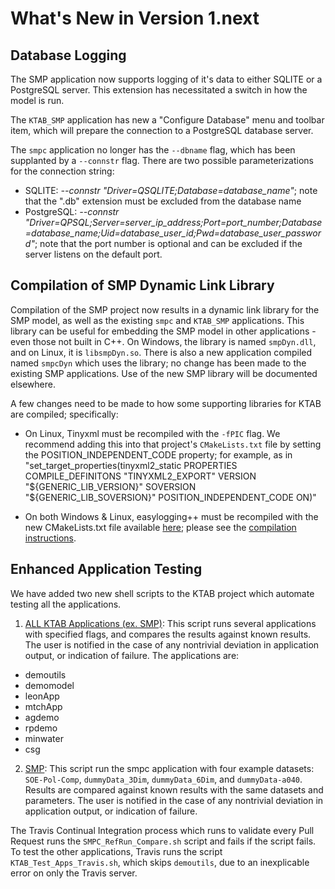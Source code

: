# What's New in Version 1.next


## Database Logging
The SMP application now supports logging of it's data to either SQLITE or a PostgreSQL server.  This extension has necessitated a switch in how the model is run.

The `KTAB_SMP` application has new a "Configure Database" menu and toolbar item, which will prepare the connection to a PostgreSQL database server.

The `smpc` application no longer has the `--dbname` flag, which has been supplanted by a `--connstr` flag. There are two possible parameterizations for the connection string:

- SQLITE: *--connstr "Driver=QSQLITE;Database=database_name"*; note that the ".db" extension must be excluded from the database name
- PostgreSQL: *--connstr "Driver=QPSQL;Server=server_ip_address;Port=port_number;Database=database_name;Uid=database_user_id;Pwd=database_user_password"*; note that the port number is optional and can be excluded if the server listens on the default port.


## Compilation of SMP Dynamic Link Library
Compilation of the SMP project now results in a dynamic link library for the SMP model, as well as the existing `smpc` and `KTAB_SMP` applications.  This library can be useful for embedding the SMP model in other applications - even those not built in C++.  On Windows, the library is named `smpDyn.dll`, and on Linux, it is `libsmpDyn.so`.  There is also a new application compiled named `smpcDyn` which uses the library; no change has been made to the existing SMP applications.  Use of the new SMP library will be documented elsewhere.

A few changes need to be made to how some supporting libraries for KTAB are compiled; specifically:

- On Linux, Tinyxml must be recompiled with the `-fPIC` flag.  We recommend adding this into that project's `CMakeLists.txt` file by setting the POSITION_INDEPENDENT_CODE property; for example, as in "set_target_properties(tinyxml2_static PROPERTIES COMPILE_DEFINITONS "TINYXML2_EXPORT" VERSION "${GENERIC_LIB_VERSION}" SOVERSION "${GENERIC_LIB_SOVERSION}" POSITION_INDEPENDENT_CODE ON)"

- On both Windows & Linux, easylogging++ must be recompiled with the new CMakeLists.txt file available [here](./easyloggingpp/CMakeLists.txt); please see the [compilation instructions](./easyloggingpp/compiling_elpp.md).


## Enhanced Application Testing ##
We have added two new shell scripts to the KTAB project which automate testing all the applications.

1. [ALL KTAB Applications (ex. SMP)](./KTAB_Test_Apps.sh): This script runs several applications with specified flags, and compares the results against known results.  The user is notified in the case of any nontrivial deviation in application output, or indication of failure.  The applications are:
- demoutils
- demomodel
- leonApp
- mtchApp
- agdemo
- rpdemo
- minwater
- csg
2. [SMP](./examples/smp/SMPC_RefRuns_Compare.sh): This script run the smpc application with four example datasets: `SOE-Pol-Comp`, `dummyData_3Dim`, `dummyData_6Dim`, and `dummyData-a040`. Results are compared against known results with the same datasets and parameters.  The user is notified in the case of any nontrivial deviation in application output, or indication of failure.

The Travis Continual Integration process which runs to validate every Pull Request runs the `SMPC_RefRun_Compare.sh` script and fails if the script fails.  To test the other applications, Travis runs the script `KTAB_Test_Apps_Travis.sh`, which skips `demoutils`, due to an inexplicable error on only the Travis server.